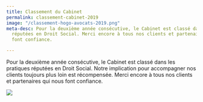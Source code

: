 ```yaml
---
title: Classement du Cabinet
permalink: classement-cabinet-2019
image: "/classement-hogo-avocats-2019.png"
meta-desc: Pour la deuxième année consécutive, le Cabinet est classé dans les pratiques
  réputées en Droit Social. Merci encore à tous nos clients et partenaires qui nous
  font confiance.

---
```

Pour la deuxième année consécutive, le Cabinet est classé dans les pratiques réputées en Droit Social. Notre implication pour accompagner nos clients toujours plus loin est récompensée. Merci encore à tous nos clients et partenaires qui nous font confiance.

![](/classement-2019_orig.jpg)
